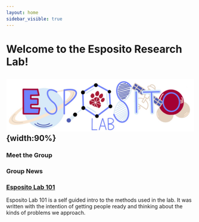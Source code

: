 ```yaml
---
layout: home
sidebar_visible: true
---
```


# Welcome to the Esposito Research Lab!

![EspolabBanner](EspositoLabLogos/EspositoLab_fullColor.jpg){width:90%}
---

### Meet the Group

### Group News

### [Esposito Lab 101](Esposito%20Lab%20101)

Esposito Lab 101 is a self guided intro to the methods used in the lab. It was written with the intention of getting people ready and thinking about the kinds of problems we approach.

